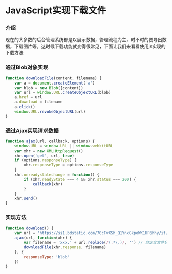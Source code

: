 # JavaScript实现下载文件

### 介绍

现在的大多数的后台管理系统都是以展示数据，管理流程为主，时不时的要导出数据，下载图片等。这时候下载功能就变得很常见，下面让我们来看看使用js实现的下载方法

### 通过Blob对象实现

```js
function downloadFile(content, filename) {
    var a = document.createElement('a')
    var blob = new Blob([content])
    var url = window.URL.createObjectURL(blob)
    a.href = url
    a.download = filename
    a.click()
    window.URL.revokeObjectURL(url)
}
```

### 通过Ajax实现请求数据

```js
function ajax(url, callback, options) {
    window.URL = window.URL || window.webkitURL
    var xhr = new XMLHttpRequest()
    xhr.open('get', url, true)
    if (options.responseType) {
        xhr.responseType = options.responseType
    }
    xhr.onreadystatechange = function() {
        if (xhr.readyState === 4 && xhr.status === 200) {
            callback(xhr)
        }
    }
    xhr.send()
}
```

### 实现方法

```js
function download() {
    var url = 'https://ss1.bdstatic.com/70cFvXSh_Q1YnxGkpoWK1HF6hhy/it/u=20550366,3650143321&fm=26&gp=0.jpg' // demo图片
    ajax(url, function(xhr) {
        var filename = 'xxx.' + url.replace(/(.*\.)/, '') // 自定义文件名+后缀
        downloadFile(xhr.response, filename)
    }, {
        responseType: 'blob'
    })
}
```
